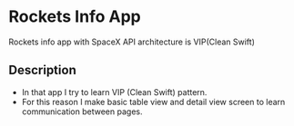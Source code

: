 # Rockets Info App
 Rockets info app with SpaceX API architecture is VIP(Clean Swift)

## Description
* In that app I try to learn VIP (Clean Swift) pattern.
* For this reason I make basic table view and detail view screen to learn communication between pages.
